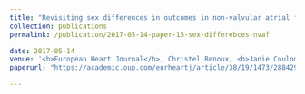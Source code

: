 ```yaml
---
title: "Revisiting sex differences in outcomes in non-valvular atrial fibrillation: a population-based cohort study"
collection: publications
permalink: /publication/2017-05-14-paper-15-sex-differebces-nvaf

date: 2017-05-14
venue: '<b>European Heart Journal</b>, Christel Renoux, <b>Janie Coulombe</b>, Samy Suissa'
paperurl: "https://academic.oup.com/eurheartj/article/38/19/1473/2884298"

---
```

